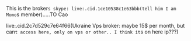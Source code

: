 This is the broker`s skype: live:.cid.1ce10538c1e63bbb(tell him I am Momo`s member).....TO Cao


live:.cid.2c7d529c7e64f66(Ukraine Vps broker: maybe 15$ per month, but can`t access here, only on vps or other.. I think it`s on here ip???)

